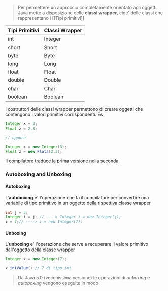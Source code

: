 >Per permettere un approccio completamente orientato agli oggetti, Java mette a disposizione delle **classi wrapper**, cioe' delle classi che rappresentano i [[Tipi primitivi]]


| Tipi Primitivi | Classi Wrapper |
| -------------- | -------------- |
| int            | Integer        |
| short          | Short          |
| byte           | Byte           |
| long           | Long           |
| float          | Float          |
| double         | Double         |
| char           | Char           |
| boolean        | Boolean        |
I costruttori delle classi wrapper permettono di creare oggetti che contengono i valori primitivi corrispondenti. Es
```java
Integer x = 3;
Float z = 2.3;

// oppure

Integer x = new Integer(3);
Float z = new Flota(2.3);
```
Il compilatore traduce la prima versione nella seconda.

### Autoboxing and Unboxing
#### Autoboxing
L'**autoboxing** e' l'operazione che fa il compilatore per convertire una variabile di tipo primitivo in un oggetto della rispettiva classe wrapper
```java
int j = 3;
Integer i = j; // ----> Integer i = new Integer(j);
i = 7;// ----> i = new Integer(7);
```

#### Unboxing
L'**unboxing** e' l'operazione che serve a recuperare il valore primitivo dall'oggetto della classe wrapper
```java
Integer x = new Integer(7);

x.intValue() // 7 di tipo int
```

>Da Java 5.0 (vecchissima versione) le operazioni di *unboxing* e *autoboxing* vengono eseguite in modo                                                                    